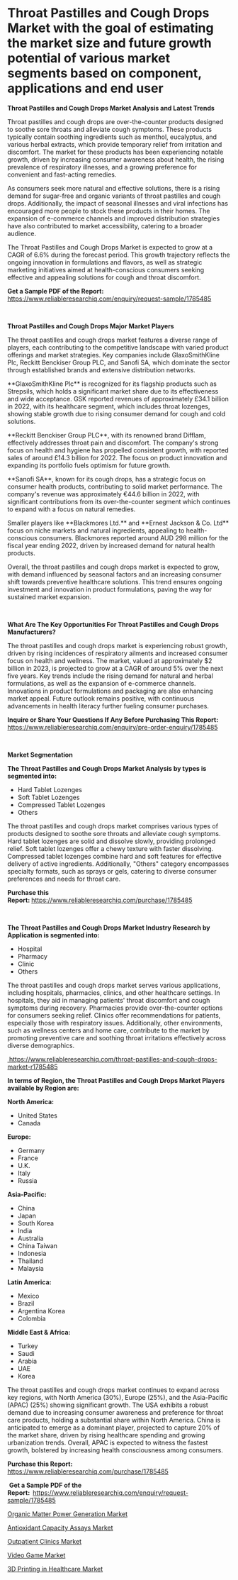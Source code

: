 <p><h1>Throat Pastilles and Cough Drops Market with the goal of estimating the market size and future growth potential of various market segments based on component, applications and end user</h1></p><p><strong>Throat Pastilles and Cough Drops Market Analysis and Latest Trends</strong></p>
<p><p>Throat pastilles and cough drops are over-the-counter products designed to soothe sore throats and alleviate cough symptoms. These products typically contain soothing ingredients such as menthol, eucalyptus, and various herbal extracts, which provide temporary relief from irritation and discomfort. The market for these products has been experiencing notable growth, driven by increasing consumer awareness about health, the rising prevalence of respiratory illnesses, and a growing preference for convenient and fast-acting remedies.</p><p>As consumers seek more natural and effective solutions, there is a rising demand for sugar-free and organic variants of throat pastilles and cough drops. Additionally, the impact of seasonal illnesses and viral infections has encouraged more people to stock these products in their homes. The expansion of e-commerce channels and improved distribution strategies have also contributed to market accessibility, catering to a broader audience.</p><p>The Throat Pastilles and Cough Drops Market is expected to grow at a CAGR of 6.6% during the forecast period. This growth trajectory reflects the ongoing innovation in formulations and flavors, as well as strategic marketing initiatives aimed at health-conscious consumers seeking effective and appealing solutions for cough and throat discomfort.</p></p>
<p><strong>Get a Sample PDF of the Report:&nbsp;</strong> <a href="https://www.reliableresearchiq.com/enquiry/request-sample/1785485?utm_campaign=1720&utm_medium=2&utm_source=Github&utm_content=ia&utm_term=18122024&utm_id=throat-pastilles-and-cough-drops">https://www.reliableresearchiq.com/enquiry/request-sample/1785485</a></p>
<p>&nbsp;</p>
<p><strong>Throat Pastilles and Cough Drops Major Market Players</strong></p>
<p><p>The throat pastilles and cough drops market features a diverse range of players, each contributing to the competitive landscape with varied product offerings and market strategies. Key companies include GlaxoSmithKline Plc, Reckitt Benckiser Group PLC, and Sanofi SA, which dominate the sector through established brands and extensive distribution networks.</p><p>**GlaxoSmithKline Plc** is recognized for its flagship products such as Strepsils, which holds a significant market share due to its effectiveness and wide acceptance. GSK reported revenues of approximately £34.1 billion in 2022, with its healthcare segment, which includes throat lozenges, showing stable growth due to rising consumer demand for cough and cold solutions.</p><p>**Reckitt Benckiser Group PLC**, with its renowned brand Difflam, effectively addresses throat pain and discomfort. The company's strong focus on health and hygiene has propelled consistent growth, with reported sales of around £14.3 billion for 2022. The focus on product innovation and expanding its portfolio fuels optimism for future growth.</p><p>**Sanofi SA**, known for its cough drops, has a strategic focus on consumer health products, contributing to solid market performance. The company's revenue was approximately €44.6 billion in 2022, with significant contributions from its over-the-counter segment which continues to expand with a focus on natural remedies.</p><p>Smaller players like **Blackmores Ltd.** and **Ernest Jackson & Co. Ltd** focus on niche markets and natural ingredients, appealing to health-conscious consumers. Blackmores reported around AUD 298 million for the fiscal year ending 2022, driven by increased demand for natural health products.</p><p>Overall, the throat pastilles and cough drops market is expected to grow, with demand influenced by seasonal factors and an increasing consumer shift towards preventive healthcare solutions. This trend ensures ongoing investment and innovation in product formulations, paving the way for sustained market expansion.</p></p>
<p>&nbsp;</p>
<p><strong>What Are The Key Opportunities For Throat Pastilles and Cough Drops Manufacturers?</strong></p>
<p><p>The throat pastilles and cough drops market is experiencing robust growth, driven by rising incidences of respiratory ailments and increased consumer focus on health and wellness. The market, valued at approximately $2 billion in 2023, is projected to grow at a CAGR of around 5% over the next five years. Key trends include the rising demand for natural and herbal formulations, as well as the expansion of e-commerce channels. Innovations in product formulations and packaging are also enhancing market appeal. Future outlook remains positive, with continuous advancements in health literacy further fueling consumer purchases.</p></p>
<p><strong>Inquire or Share Your Questions If Any Before Purchasing This Report:</strong> <a href="https://www.reliableresearchiq.com/enquiry/pre-order-enquiry/1785485?utm_campaign=1720&utm_medium=2&utm_source=Github&utm_content=ia&utm_term=18122024&utm_id=throat-pastilles-and-cough-drops">https://www.reliableresearchiq.com/enquiry/pre-order-enquiry/1785485</a></p>
<p>&nbsp;</p>
<p><strong>Market Segmentation</strong></p>
<p><strong>The Throat Pastilles and Cough Drops Market Analysis by types is segmented into:</strong></p>
<p><ul><li>Hard Tablet Lozenges</li><li>Soft Tablet Lozenges</li><li>Compressed Tablet Lozenges</li><li>Others</li></ul></p>
<p><p>The throat pastilles and cough drops market comprises various types of products designed to soothe sore throats and alleviate cough symptoms. Hard tablet lozenges are solid and dissolve slowly, providing prolonged relief. Soft tablet lozenges offer a chewy texture with faster dissolving. Compressed tablet lozenges combine hard and soft features for effective delivery of active ingredients. Additionally, "Others" category encompasses specialty formats, such as sprays or gels, catering to diverse consumer preferences and needs for throat care.</p></p>
<p><strong>Purchase this Report:&nbsp;</strong><a href="https://www.reliableresearchiq.com/purchase/1785485?utm_campaign=1720&utm_medium=2&utm_source=Github&utm_content=ia&utm_term=18122024&utm_id=throat-pastilles-and-cough-drops">https://www.reliableresearchiq.com/purchase/1785485</a></p>
<p>&nbsp;</p>
<p><strong>The Throat Pastilles and Cough Drops Market Industry Research by Application is segmented into:</strong></p>
<p><ul><li>Hospital</li><li>Pharmacy</li><li>Clinic</li><li>Others</li></ul></p>
<p><p>The throat pastilles and cough drops market serves various applications, including hospitals, pharmacies, clinics, and other healthcare settings. In hospitals, they aid in managing patients' throat discomfort and cough symptoms during recovery. Pharmacies provide over-the-counter options for consumers seeking relief. Clinics offer recommendations for patients, especially those with respiratory issues. Additionally, other environments, such as wellness centers and home care, contribute to the market by promoting preventive care and soothing throat irritations effectively across diverse demographics.</p></p>
<p><a href="https://www.reliableresearchiq.com/throat-pastilles-and-cough-drops-market-r1785485?utm_campaign=1720&utm_medium=2&utm_source=Github&utm_content=ia&utm_term=18122024&utm_id=throat-pastilles-and-cough-drops">&nbsp;https://www.reliableresearchiq.com/throat-pastilles-and-cough-drops-market-r1785485</a></p>
<p><strong>In terms of Region, the Throat Pastilles and Cough Drops Market Players available by Region are:</strong></p>
<p>
    <p> <strong> North America: </strong>
        <ul>
            <li>United States</li>
            <li>Canada</li>
        </ul>
        </p> 
    <p> <strong> Europe: </strong>
        <ul>
            <li>Germany</li>
            <li>France</li>
            <li>U.K.</li>
            <li>Italy</li>
            <li>Russia</li>
        </ul>
        </p> 
    <p> <strong> Asia-Pacific: </strong>
        <ul>
            <li>China</li>
            <li>Japan</li>
            <li>South Korea</li>
            <li>India</li>
            <li>Australia</li>
            <li>China Taiwan</li>
            <li>Indonesia</li>
            <li>Thailand</li>
            <li>Malaysia</li>
        </ul>
        </p> 
    <p> <strong> Latin America: </strong>
        <ul>
            <li>Mexico</li>
            <li>Brazil</li>
            <li>Argentina Korea</li>
            <li>Colombia</li>
        </ul>
        </p> 
    <p> <strong> Middle East & Africa: </strong>
        <ul>
            <li>Turkey</li>
            <li>Saudi</li>
            <li>Arabia</li>
            <li>UAE</li>
            <li>Korea</li>
        </ul>
    </p>
    </p>
<p><p>The throat pastilles and cough drops market continues to expand across key regions, with North America (30%), Europe (25%), and the Asia-Pacific (APAC) (25%) showing significant growth. The USA exhibits a robust demand due to increasing consumer awareness and preference for throat care products, holding a substantial share within North America. China is anticipated to emerge as a dominant player, projected to capture 20% of the market share, driven by rising healthcare spending and growing urbanization trends. Overall, APAC is expected to witness the fastest growth, bolstered by increasing health consciousness among consumers.</p></p>
<p><strong>Purchase this Report: </strong><a href="https://www.reliableresearchiq.com/purchase/1785485?utm_campaign=1720&utm_medium=2&utm_source=Github&utm_content=ia&utm_term=18122024&utm_id=throat-pastilles-and-cough-drops">https://www.reliableresearchiq.com/purchase/1785485</a></p>
<p>&nbsp;<strong>Get a Sample PDF of the Report:&nbsp;&nbsp;</strong><a href="https://www.reliableresearchiq.com/enquiry/request-sample/1785485?utm_campaign=1720&utm_medium=2&utm_source=Github&utm_content=ia&utm_term=18122024&utm_id=throat-pastilles-and-cough-drops">https://www.reliableresearchiq.com/enquiry/request-sample/1785485</a></p>
<p><strong></strong></p>
<p><p><a href="https://github.com/marlanamarvn/Market-Research-Report-List-1/blob/main/organic-matter-power-generation-market.md?utm_campaign=1720&utm_medium=2&utm_source=Github&utm_content=ia&utm_term=18122024&utm_id=throat-pastilles-and-cough-drops">Organic Matter Power Generation Market</a></p><p><a href="https://www.linkedin.com/pulse/projected-market-expansion-antioxidant-capacity-assays-72-cagr-kcrrf?utm_campaign=1720&utm_medium=2&utm_source=Github&utm_content=ia&utm_term=18122024&utm_id=throat-pastilles-and-cough-drops">Antioxidant Capacity Assays Market</a></p><p><a href="https://www.linkedin.com/pulse/outpatient-clinics-market-size-share-analysis-2024-2031-evaluating-d3mxf?utm_campaign=1720&utm_medium=2&utm_source=Github&utm_content=ia&utm_term=18122024&utm_id=throat-pastilles-and-cough-drops">Outpatient Clinics Market</a></p><p><a href="https://www.linkedin.com/pulse/positive-growth-trajectory-video-game-market-trend-projected-if3hf?utm_campaign=1720&utm_medium=2&utm_source=Github&utm_content=ia&utm_term=18122024&utm_id=throat-pastilles-and-cough-drops">Video Game Market</a></p><p><a href="https://www.linkedin.com/pulse/3d-printing-healthcare-market-overview-global-trends-future-prospects-n6a9f?utm_campaign=1720&utm_medium=2&utm_source=Github&utm_content=ia&utm_term=18122024&utm_id=throat-pastilles-and-cough-drops">3D Printing in Healthcare Market</a></p></p>